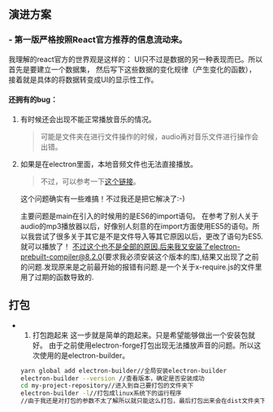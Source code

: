 ## 演进方案
### - 第一版严格按照React官方推荐的信息流动来。
  我理解的react官方的世界观是这样的：
    UI只不过是数据的另一种表现而已。所以首先是要建立一个数据集，
    然后写下这些数据的变化规律（产生变化的函数），
    接着就是具体的将数据转变成UI的显示性工作。
#### 还拥有的bug：
1. 有时候还会出现不能正常播放音乐的情况。
    
    > 可能是文件夹在进行文件操作的时候，audio再对音乐文件进行操作会出错。
    
2. 如果是在electron里面，本地音频文件也无法直接播放。

    > 不过，可以参考一下[这个链接](https://blog.csdn.net/qq_39050445/article/details/105066444)。
    
    这个问题确实有一些难搞！不过我还是把它解决了:-)
    
    主要问题是main在引入的时候用的是ES6的import语句。
    在参考了别人关于audio的mp3播放器以后，好像别人刻意的在import方面使用ES5的语句。所以我尝试了很多关于其它是不是文件导入等其它原因以后，更改了语句为ES5.就可以播放了！
    不过这个也不是全部的原因.后来我又安装了electron-prebuilt-compiler@8.2.0(要求我必须安装这个版本的库),结果又出现了之前的问题.发现原来是之前最开始的报错有问题.是一个关于x-require.js的文件里用了过期的函数导致的.

## 打包
- 1. 打包跑起来
  这一步就是简单的跑起来。只是希望能够做出一个安装包就好。
  由于之前使用electron-forge打包出现无法播放声音的问题。所以这次使用的是electron-builder。
  ```bash
  yarn global add electron-builder//全局安装electron-builder
  electron-builder --version //查看版本，确定是否安装成功
  cd my-project-repository//进入到自己要打包的文件夹下
  electron-builder -l//打包成linux系统下的运行程序
  //由于我还是对打包的参数不太了解所以就只能这么打包，最后打包出来会在dist文件夹下生成一个可以直接运行的appimage程序。算是能够解决基本要求。

